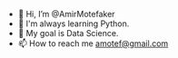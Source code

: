 - 👋 Hi, I’m @AmirMotefaker
- 👀 I'm always learning Python.
- 🎯 My goal is Data Science.
- 📫 How to reach me amotef@gmail.com

<!---
AmirMotefaker/AmirMotefaker is a ✨ special ✨ repository because its `README.md` (this file) appears on your GitHub profile.
You can click the Preview link to take a look at your changes.
--->
